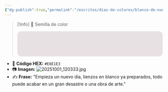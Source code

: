 ```yaml
---
{"dg-publish":true,"permalink":"/escritos/dias-de-colores/blanco-de-nuevo-comienzo/","tags":["semillas","color"]}
---
```


> [!info] 🌱 Semilla de color
> <div style="width:100%;height:80px;background:#e8e1e3;border-radius:12px;"></div>

- 🎨 **Código HEX:** `#E8E1E3`
- 📷 **Imagen:** ![20251001_120333.jpg](/img/user/20251001_120333.jpg)
- ✍️ **Frase:** "Empieza un nuevo dia, lienzos en blanco ya preparados, todo puede acabar en un gran desastre o una obra de arte." 

